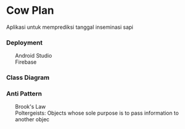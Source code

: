 <h1>Cow Plan</h1>
Aplikasi untuk memprediksi tanggal inseminasi sapi

<h3>Deployment</h3>
<ul>Android Studio<br> 
Firebase</ul>

<h3>Class Diagram</h3>


<h3>Anti Pattern</h3>
<ul>Brook's Law<br>
Poltergeists: Objects whose sole purpose is to pass information to another objec</ul>
